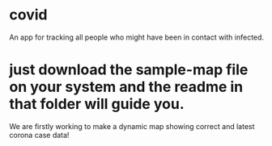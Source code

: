 # covid
An app for tracking all people who might have been in contact with infected.
# just download the sample-map file on your system and the readme in that folder will guide you.

We are firstly working to make a dynamic map showing correct and latest corona case data!
